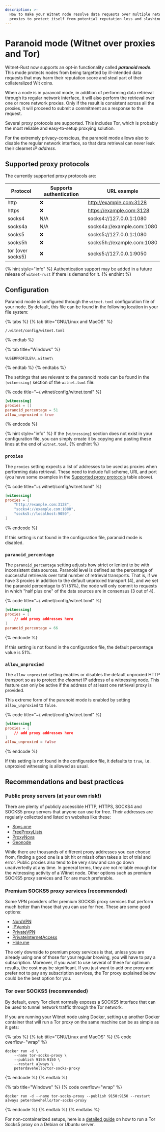 ```yaml
---
description: >-
  How to make your Witnet node resolve data requests over multiple network
  proxies to protect itself from potential reputation loss and slashing.
---
```


# Paranoid mode (Witnet over proxies and Tor)

Witnet-Rust now supports an opt-in functionality called _**paranoid mode**_. This mode protects nodes from being targetted by ill-intended data requests that may harm their reputation score and steal part of their collateralized Wit coins.

When a node is in paranoid mode, in addition of performing data retrieval through its regular network interface, it will also perform the retrieval over one or more network proxies. Only if the result is consistent across all the proxies, it will proceed to submit a commitment as a response to the request.

Several proxy protocols are supported. This includes Tor, which is probably the most reliable and easy-to-setup proxying solution.

For the extremely privacy-conscious, the paranoid mode allows also to disable the regular network interface, so that data retrieval can never leak their clearnet _IP address_.

## Supported proxy protocols

The currently supported proxy protocols are:

| Protocol          | Supports authentication | URL example                |
| ----------------- | ----------------------- | -------------------------- |
| http              | ❌                       | http://example.com:3128    |
| https             | ❌                       | https://example.com:3128   |
| socks4            | N/A                     | socks4://127.0.0.1:1080    |
| socks4a           | N/A                     | socks4a://example.com:1080 |
| socks5            | ❌                       | socks5://127.0.0.1:1080    |
| socks5h           | ❌                       | socks5h://example.com:1080 |
| tor (over socks5) | ❌                       | socks5://127.0.0.1:9050    |

{% hint style="info" %}
Authentication support may be added in a future release of `witnet-rust` if there is demand for it.
{% endhint %}

## Configuration

Paranoid mode is configured through the `witnet.toml` configuration file of your node. By default, this file can be found in the following location in your file system:

{% tabs %}
{% tab title="GNU/Linux and MacOS" %}
```
/.witnet/config/witnet.toml
```
{% endtab %}

{% tab title="Windows" %}
```
%USERPROFILE%\.witnet\
```
{% endtab %}
{% endtabs %}

The settings that are relevant to the paranoid mode can be found in the `[witnessing]` section of the `witnet.toml` file:

{% code title="~/.witnet/config/witnet.toml" %}
```toml
[witnessing]
proxies = []
paranoid_percentage = 51
allow_unproxied = true
```
{% endcode %}

{% hint style="info" %}
If the `[witnessing]` section does not exist in your configuration file, you can simply create it by copying and pasting these lines at the end of `witnet.toml`.
{% endhint %}

### `proxies`

The `proxies` setting expects a list of addresses to be used as proxies when performing data retrieval. These need to include full scheme, URL and port (you have some examples in the [Supported proxy protocols](paranoid-mode-witnet-over-proxies-and-tor.md#supported-proxy-protocols) table above).

{% code title="~/.witnet/config/witnet.toml" %}
```toml
[witnessing]
proxies = [
    "http://example.com:3128",
    "socks4://example.com:1080",
    "socks5://localhost:9050",
]
```
{% endcode %}

If this setting is not found in the configuration file, paranoid mode is disabled.

### `paranoid_percentage`

The `paranoid_percentage` setting adjusts how strict or lenient to be with inconsistent data sources. Paranoid level is defined as the percentage of successful retrievals over total number of retrieval transports. That is, if we have 3 proxies in addition to the default unproxied transport (4), and we set the paranoid percentage to 51 (51%), the node will only commit to requests in which "half plus one" of the data sources are in consensus (3 out of 4).

{% code title="~/.witnet/config/witnet.toml" %}
```toml
[witnessing]
proxies = [
    // add proxy addresses here
]
paranoid_percentage = 66
```
{% endcode %}

If this setting is not found in the configuration file, the default percentage value is 51%.

### `allow_unproxied`

The `allow_unproxied` setting enables or disables the default unproxied HTTP transport so as to protect the _clearnet_ IP address of a witnessing node. This feature can only be active if the address of at least one retrieval proxy is provided.

This extreme form of the paranoid mode is enabled by setting `allow_unproxied` to `false`.

{% code title="~/.witnet/config/witnet.toml" %}
```toml
[witnessing]
proxies = [
    // add proxy addresses here
]
allow_unproxied = false
```
{% endcode %}

If this setting is not found in the configuration file, it defaults to `true`, i.e. unproxied witnessing is allowed as usual.

## Recommendations and best practices

### Public proxy servers (at your own risk!)

There are plenty of publicly accessible HTTP, HTTPS, SOCKS4 and SOCKS5 proxy servers that anyone can use for free. Their addresses are regularly collected and listed on websites like these:

* [Spys.one](https://spys.one/en/)
* [FreeProxyLists](https://www.freeproxylists.net/)
* [ProxyNova](https://www.proxynova.com/proxy-server-list/)
* [Geonode](https://geonode.com/free-proxy-list/)

While there are thousands of different proxy addresses you can choose from, finding a good one is a bit hit or missit often takes a lot of trial and error. Public proxies also tend to be very slow and can go down unadvertedly at any time. In general terms, they are not reliable enough for the witnessing activity of a Witnet node. Other options such as premium SOCKS5 proxy services and Tor are much preferable.

### Premium SOCKS5 proxy services (recommended)

Some VPN providers offer premium SOCKS5 proxy services that perform much better than those that you can use for free. These are some good options:

* [NordVPN](https://nordvpn.com/)
* [IPVanish](https://www.ipvanish.com)
* [PrivateVPN](https://privatevpn.com/)
* [PrivateInternetAccess](https://www.privateinternetaccess.com)
* [Hide.me](https://hide.me)

The only downside to premium proxy services is that, unless you are already using one of those for your regular browing, you will have to pay a subscription. Moreover, if you want to use several of these for optimum results, the cost may be significant. If you just want to add one proxy and prefer not to pay any subscription services, the Tor proxy explained below could be the best option for you.

### Tor over SOCKS5 (recommended)

By default, every Tor client normally exposes a SOCKS5 interface that can be used to tunnel network traffic through the Tor network.&#x20;

If you are running your Witnet node using Docker, setting up another Docker container that will run  a Tor proxy on the same machine can be as simple as it gets:

{% tabs %}
{% tab title="GNU/Linux and MacOS" %}
{% code overflow="wrap" %}
```
docker run -d \
    --name tor-socks-proxy \
    --publish 9150:9150 \
    --restart always \
    peterdavehello/tor-socks-proxy
```
{% endcode %}
{% endtab %}

{% tab title="Windows" %}
{% code overflow="wrap" %}
```
docker run -d --name tor-socks-proxy --publish 9150:9150 --restart always peterdavehello/tor-socks-proxy
```
{% endcode %}
{% endtab %}
{% endtabs %}

For non-containerized setups, here is a [detailed guide](https://medium.com/@herman.daniel/create-tor-sock5-proxy-on-your-local-network-b85d43f96d7b) on how to run a Tor Socks5 proxy on a Debian or Ubuntu server.
